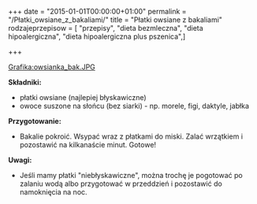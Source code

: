 +++
date = "2015-01-01T00:00:00+01:00"
permalink = "/Płatki_owsiane_z_bakaliami/"
title = "Płatki owsiane z bakaliami"
rodzajeprzepisow = [ "przepisy", "dieta bezmleczna", "dieta hipoalergiczna", "dieta hipoalergiczna plus pszenica",]

+++

[Grafika:owsianka_bak.JPG](/Grafika:owsianka_bak.JPG "wikilink")

**Składniki:**

-   płatki owsiane (najlepiej błyskawiczne)
-   owoce suszone na słońcu (bez siarki) - np. morele, figi, daktyle, jabłka

**Przygotowanie:**

-   Bakalie pokroić. Wsypać wraz z płatkami do miski. Zalać wrzątkiem i pozostawić na kilkanaście minut. Gotowe!

**Uwagi:**

-   Jeśli mamy płatki "niebłyskawiczne", można trochę je pogotować po zalaniu wodą albo przygotować w przeddzień i pozostawić do namoknięcia na noc.
